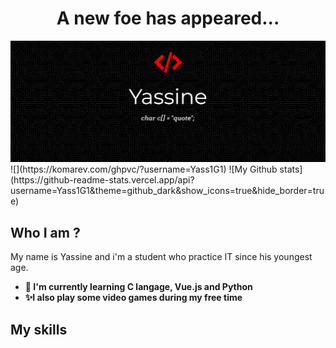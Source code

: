 <h1 align="center"> A new foe has appeared... </h1>
<img src="https://github.com/Yass1G1/Yass1G1/blob/main/Banner_Github.jpg" alt="My Github Banner" />
<!-- Stats -->
![](https://komarev.com/ghpvc/?username=Yass1G1)
![My Github stats](https://github-readme-stats.vercel.app/api?username=Yass1G1&theme=github_dark&show_icons=true&hide_border=true)

## Who I am ?
My name is Yassine and i'm a student who practice IT since his youngest age.
<br>
- **🌱 I'm currently learning C langage, Vue.js and Python**
- **✨I also play some video games during my free time**

## My skills

